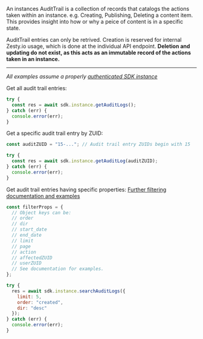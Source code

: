 An instances AuditTrail is a collection of records that catalogs the actions taken within an instance. e.g. Creating, Publishing, Deleting a content item. This provides insight into how or why a peice of content is in a specific state.

AuditTrail entries can only be retrived. Creation is reserved for internal Zesty.io usage, which is done at the individual API endpoint. **Deletion and updating do not exist, as this acts as an immutable record of the actions taken in an instance.**

---

*All examples assume a properly [authenticated SDK instance](tools/node-sdk/instantiation)*

Get all audit trail entries:
```JavaScript
try {
  const res = await sdk.instance.getAuditLogs();
} catch (err) {
  console.error(err);
}
```

Get a specific audit trail entry by ZUID:
```JavaScript
const auditZUID = "15-..."; // Audit trail entry ZUIDs begin with 15

try {
  const res = await sdk.instance.getAuditLog(auditZUID);
} catch (err) {
  console.error(err);
}
```

Get audit trail entries having specific properties:
[Further filtering documentation and examples](https://instances-api.zesty.org/?version=latest#fc78edce-069d-4948-8209-733a3c02e8dc)
```JavaScript
const filterProps = {
  // Object keys can be:
  // order
  // dir
  // start_date
  // end_date
  // limit
  // page
  // action
  // affectedZUID
  // userZUID
  // See documentation for examples.
};

try {
  res = await sdk.instance.searchAuditLogs({
    limit: 5,
    order: "created",
    dir: "desc"
  });
} catch (err) {
  console.error(err);
}
```
